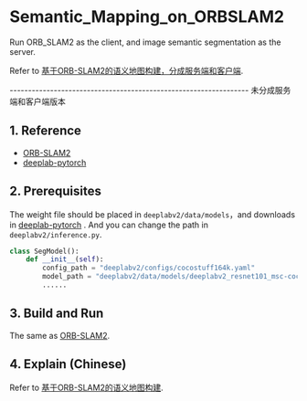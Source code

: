 # Semantic_Mapping_on_ORBSLAM2
Run ORB_SLAM2 as the client, and image semantic segmentation as the server.

Refer to [基于ORB-SLAM2的语义地图构建，分成服务端和客户端](https://blog.csdn.net/XindaBlack/article/details/114011256).


-----------------------------------------------------------------  未分成服务端和客户端版本
## 1. Reference

- [ORB-SLAM2](https://github.com/raulmur/ORB_SLAM2)
- [deeplab-pytorch](https://github.com/kazuto1011/deeplab-pytorch)

## 2. Prerequisites

The weight file should be placed in `deeplabv2/data/models`，and downloads in [deeplab-pytorch](https://github.com/kazuto1011/deeplab-pytorch) . And you can change the path in `deeplabv2/inference.py`.

```python
class SegModel():
    def __init__(self):
        config_path = "deeplabv2/configs/cocostuff164k.yaml"
        model_path = "deeplabv2/data/models/deeplabv2_resnet101_msc-cocostuff164k-100000.pth"
        ......
```

## 3. Build and Run

The same as [ORB-SLAM2](https://github.com/raulmur/ORB_SLAM2).

## 4. Explain (Chinese)

Refer to [基于ORB-SLAM2的语义地图构建](https://blog.csdn.net/XindaBlack/article/details/113097652).
